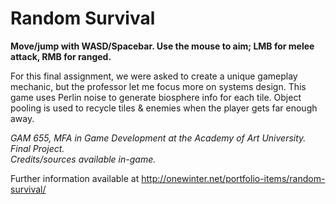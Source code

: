 # Random Survival
**Move/jump with WASD/Spacebar.  Use the mouse to aim; LMB for melee attack, RMB for ranged.**

For this final assignment, we were asked to create a unique gameplay mechanic, but the professor let me focus more on systems design.  This game uses Perlin noise to generate biosphere info for each tile.  Object pooling is used to recycle tiles & enemies when the player gets far enough away.

*GAM 655, MFA in Game Development at the Academy of Art University.
Final Project.   
Credits/sources available in-game.*

Further information available at http://onewinter.net/portfolio-items/random-survival/